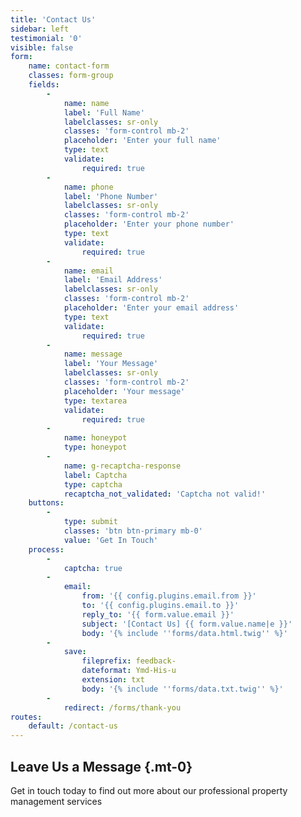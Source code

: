 ```yaml
---
title: 'Contact Us'
sidebar: left
testimonial: '0'
visible: false
form:
    name: contact-form
    classes: form-group
    fields:
        -
            name: name
            label: 'Full Name'
            labelclasses: sr-only
            classes: 'form-control mb-2'
            placeholder: 'Enter your full name'
            type: text
            validate:
                required: true
        -
            name: phone
            label: 'Phone Number'
            labelclasses: sr-only
            classes: 'form-control mb-2'
            placeholder: 'Enter your phone number'
            type: text
            validate:
                required: true
        -
            name: email
            label: 'Email Address'
            labelclasses: sr-only
            classes: 'form-control mb-2'
            placeholder: 'Enter your email address'
            type: text
            validate:
                required: true
        -
            name: message
            label: 'Your Message'
            labelclasses: sr-only
            classes: 'form-control mb-2'
            placeholder: 'Your message'
            type: textarea
            validate:
                required: true
        -
            name: honeypot
            type: honeypot
        -
            name: g-recaptcha-response
            label: Captcha
            type: captcha
            recaptcha_not_validated: 'Captcha not valid!'
    buttons:
        -
            type: submit
            classes: 'btn btn-primary mb-0'
            value: 'Get In Touch'
    process:
        -
            captcha: true
        -
            email:
                from: '{{ config.plugins.email.from }}'
                to: '{{ config.plugins.email.to }}'
                reply_to: '{{ form.value.email }}'
                subject: '[Contact Us] {{ form.value.name|e }}'
                body: '{% include ''forms/data.html.twig'' %}'
        -
            save:
                fileprefix: feedback-
                dateformat: Ymd-His-u
                extension: txt
                body: '{% include ''forms/data.txt.twig'' %}'
        -
            redirect: /forms/thank-you
routes:
    default: /contact-us
---
```


## Leave Us a Message {.mt-0}

Get in touch today to find out more about our professional property management services